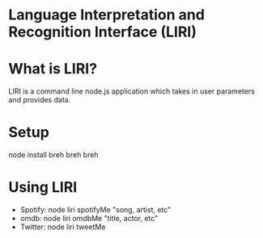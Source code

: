 # Language Interpretation and Recognition Interface (LIRI)

# What is LIRI?
LIRI is a command line node.js application which takes in user parameters and provides data.

# Setup

node install breh breh breh

# Using LIRI

- Spotify: node liri spotifyMe "song, artist, etc"
- omdb: node liri omdbMe "title, actor, etc"
- Twitter: node liri tweetMe 
